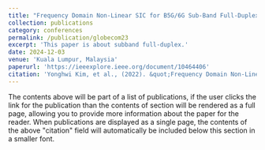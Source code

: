 ```yaml
---
title: "Frequency Domain Non-Linear SIC for B5G/6G Sub-Band Full-Duplex"
collection: publications
category: conferences
permalink: /publication/globecom23
excerpt: 'This paper is about subband full-duplex.'
date: 2024-12-03
venue: 'Kuala Lumpur, Malaysia'
paperurl: 'https://ieeexplore.ieee.org/document/10464406'
citation: 'Yonghwi Kim, et al., (2022). &quot;Frequency Domain Non-Linear SIC for B5G/6G Sub-Band Full-Duplex &quot; <i>IEEE GlOBECOM Workshops</i>.'
---
```


The contents above will be part of a list of publications, if the user clicks the link for the publication than the contents of section will be rendered as a full page, allowing you to provide more information about the paper for the reader. When publications are displayed as a single page, the contents of the above "citation" field will automatically be included below this section in a smaller font.
